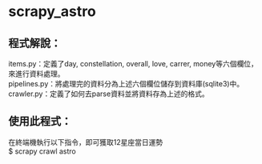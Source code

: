 # scrapy_astro
## 程式解說：
items.py：定義了day, constellation, overall, love, carrer, money等六個欄位，來進行資料處理。  
pipelines.py：將處理完的資料分為上述六個欄位儲存到資料庫(sqlite3)中。  
crawler.py：定義了如何去parse資料並將資料存為上述的格式。  

## 使用此程式：
在終端機執行以下指令，即可獲取12星座當日運勢   
$ scrapy crawl astro  


